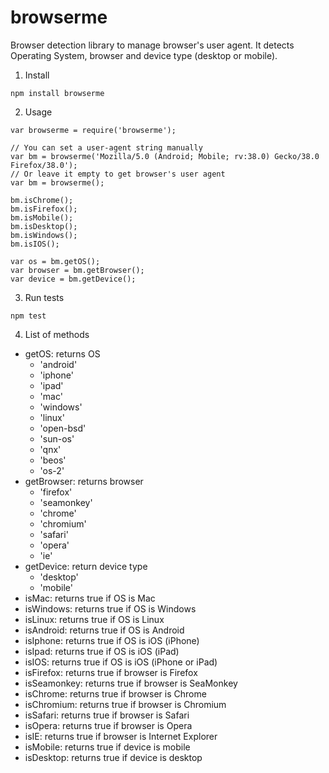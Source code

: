 # browserme
Browser detection library to manage browser's user agent. It detects Operating System, browser and device type (desktop or mobile).

1. Install 

```
npm install browserme
```

2. Usage

```
var browserme = require('browserme');

// You can set a user-agent string manually
var bm = browserme('Mozilla/5.0 (Android; Mobile; rv:38.0) Gecko/38.0 Firefox/38.0');
// Or leave it empty to get browser's user agent
var bm = browserme();

bm.isChrome();
bm.isFirefox();
bm.isMobile();
bm.isDesktop();
bm.isWindows();
bm.isIOS();

var os = bm.getOS();
var browser = bm.getBrowser();
var device = bm.getDevice();
```

3. Run tests

```
npm test
```

4. List of methods


* getOS: returns OS
    - 'android'
    - 'iphone'
    - 'ipad'
    - 'mac'
    - 'windows'
    - 'linux'
    - 'open-bsd'
    - 'sun-os'
    - 'qnx'
    - 'beos'
    - 'os-2'
* getBrowser: returns browser
   - 'firefox'
   - 'seamonkey'
   - 'chrome'
   - 'chromium'
   - 'safari'
   - 'opera'
   - 'ie'
* getDevice: return device type
   - 'desktop'
   - 'mobile'
* isMac: returns true if OS is Mac
* isWindows: returns true if OS is Windows
* isLinux: returns true if OS is Linux
* isAndroid: returns true if OS is Android
* isIphone: returns true if OS is iOS (iPhone)
* isIpad: returns true if OS is iOS (iPad)
* isIOS: returns true if OS is iOS (iPhone or iPad)
* isFirefox: returns true if browser is Firefox
* isSeamonkey: returns true if browser is SeaMonkey
* isChrome: returns true if browser is Chrome
* isChromium: returns true if browser is Chromium
* isSafari: returns true if browser is Safari
* isOpera: returns true if browser is Opera
* isIE: returns true if browser is Internet Explorer
* isMobile: returns true if device is mobile
* isDesktop: returns true if device is desktop
